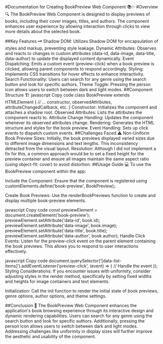 #Documentation for Creating BookPreview Web Component 📚✨
#Overview 🔍
The BookPreview Web Component is designed to display previews of books, including their cover images, titles, and authors. The component enhances user experience by allowing interaction through clicks to view more details about the selected book.

##Key Features 🗝️
Shadow DOM: Utilizes Shadow DOM for encapsulation of styles and markup, preventing style leakage.
Dynamic Attributes: Observes and reacts to changes in custom attributes (data-id, data-image, data-title, data-author) to update the displayed content dynamically.
Event Dispatching: Emits a custom event (preview-click) when a book preview is clicked, allowing parent components to respond accordingly.
Styling: Implements CSS transitions for hover effects to enhance interactivity.
Search Functionality: Users can search for any genre using the search button and look for specific authors.
Theme Toggle: Pressing the person icon allows users to switch between dark and light modes.
##Component Structure 🏗️ 
javascript
Copy code
class BookPreview extends HTMLElement {
    // ... constructor, observedAttributes, attributeChangedCallback, etc.
}
Constructor: Initializes the component and attaches a shadow root.
Observed Attributes: Lists the attributes the component reacts to.
Attribute Change Handling: Updates the component whenever its observed attributes change.
Rendering: Generates the HTML structure and styles for the book preview.
Event Handling: Sets up click events to dispatch custom events.
##Challenges Faced ⚠️
Non-Uniform Book Preview Sizes: Initially, the book previews displayed varied sizes due to different image dimensions and text lengths. This inconsistency detracted from the visual layout.
Resolution: Although I did not implement a fix for this, a common approach would be to set a fixed height for the preview container and ensure all images maintain the same aspect ratio (using object-fit: cover) to avoid distortion.
##Usage Guide 💻
To use the BookPreview component within the app:

Include the Component: Ensure that the component is registered using customElements.define('book-preview', BookPreview);.

Create Book Previews: Use the renderBookPreviews function to create and display multiple book-preview elements.

javascript
Copy code
const previewElement = document.createElement('book-preview');
previewElement.setAttribute('data-id', book.id);
previewElement.setAttribute('data-image', book.image);
previewElement.setAttribute('data-title', book.title);
previewElement.setAttribute('data-author', book.author);
Handle Click Events: Listen for the preview-click event on the parent element containing the book previews. This allows you to respond to user interactions effectively.

javascript
Copy code
document.querySelector('[data-list-items]').addEventListener('preview-click', (event) => {
    // Handle the event
});
Styling Considerations: If you encounter issues with uniformity, consider adjusting styles in the render method, specifically by setting fixed widths and heights for image containers and text elements.

Initialization: Call the init function to render the initial state of book previews, genre options, author options, and theme settings.

##Conclusion 🎯
The BookPreview Web Component enhances the application's book browsing experience through its interactive design and dynamic rendering capabilities. Users can search for any genre using the search button and look for specific authors. Additionally, pressing the person icon allows users to switch between dark and light modes. Addressing challenges like uniformity in display sizes will further improve the aesthetic and usability of the component.
